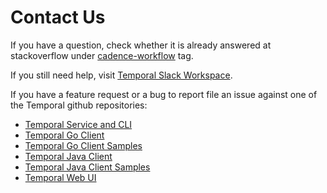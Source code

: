 # Contact Us

If you have a question, check whether it is already answered at stackoverflow under [cadence-workflow](https://stackoverflow.com/questions/tagged/cadence-workflow) tag.

If you still need help, visit [Temporal Slack Workspace](https://join.slack.com/t/uber-cadence/shared_invite/enQtNDczNTgxMjYxNDEzLTQyYjcxZDM2YTIxMTZkMzQ0NjgxYmI3OWY5ODhiOTliM2I5MzA4NTM4MjU4YzgzZDkwNGEzOTUzNTBlNDk3Yjc).

If you have a feature request or a bug to report file an issue against one of the Temporal github repositories:

* [Temporal Service and CLI](https://github.com/uber/cadence)
* [Temporal Go Client](https://github.com/temporalio/temporal-go-sdk)
* [Temporal Go Client Samples](https://github.com/uber-common/cadence-samples)
* [Temporal Java Client](https://github.com/uber-java/cadence-client)
* [Temporal Java Client Samples](https://github.com/uber/cadence-java-samples)
* [Temporal Web UI](https://github.com/uber/cadence-web)

